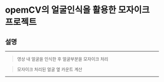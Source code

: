 # opemCV의 얼굴인식을 활용한 모자이크 프로젝트

## 설명

---

> 영상 내 얼굴을 인식한 후 얼굴부분을 모자이크 처리 

> 모자이크 처리된 얼굴 옆 카운트 계산

---
